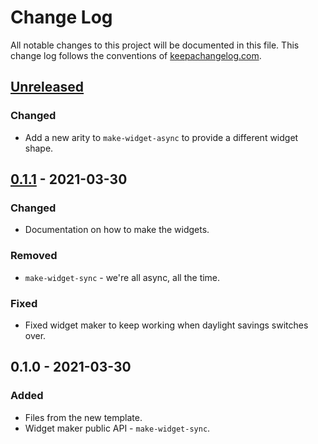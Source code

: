 # Change Log
All notable changes to this project will be documented in this file. This change log follows the conventions of [keepachangelog.com](http://keepachangelog.com/).

## [Unreleased]
### Changed
- Add a new arity to `make-widget-async` to provide a different widget shape.

## [0.1.1] - 2021-03-30
### Changed
- Documentation on how to make the widgets.

### Removed
- `make-widget-sync` - we're all async, all the time.

### Fixed
- Fixed widget maker to keep working when daylight savings switches over.

## 0.1.0 - 2021-03-30
### Added
- Files from the new template.
- Widget maker public API - `make-widget-sync`.

[Unreleased]: https://github.com/your-name/ctci-clojure/compare/0.1.1...HEAD
[0.1.1]: https://github.com/your-name/ctci-clojure/compare/0.1.0...0.1.1
